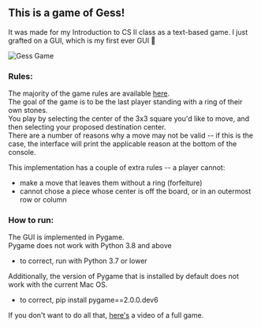 ## This is a game of Gess!
It was made for my Introduction to CS II class as a text-based game. 
I just grafted on a GUI, which is my first ever GUI 🤠

![Gess Game](https://j.gifs.com/ROmBlK.gif "Gess")

### Rules:
The majority of the game rules are available [here](https://www.chessvariants.com/crossover.dir/gess.html).  
The goal of the game is to be the last player standing with a ring of their own stones.  
You play by selecting the center of the 3x3 square you'd like to move, and then selecting your proposed destination center.  
There are a number of reasons why a move may not be valid -- if this is the case, the interface will print the applicable reason at the bottom of the console.

This implementation has a couple of extra rules -- a player cannot:
   - make a move that leaves them without a ring (forfeiture)
   - cannot chose a piece whose center is off the board, or in an outermost row or column
   
### How to run:
The GUI is implemented in Pygame.  
Pygame does not work with Python 3.8 and above  
  - to correct, run with Python 3.7 or lower  
  
Additionally, the version of Pygame that is installed by default does not work with the current Mac OS.  
  - to correct, pip install pygame==2.0.0.dev6
  
If you don't want to do all that, [here's](https://www.youtube.com/watch?v=P5TjF6mPT5I) a video of a full game.  

